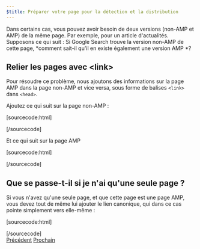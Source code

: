 ```yaml
---
$title: Préparer votre page pour la détection et la distribution
---
```


Dans certains cas, vous pouvez avoir besoin de deux versions (non-AMP et AMP) de la même page. Par exemple, pour un article d'actualités. Supposons ce qui suit : Si Google Search trouve la version non-AMP de cette page, *comment sait-il qu'il en existe également une version AMP *?

## Relier les pages avec &lt;link>

Pour résoudre ce problème, nous ajoutons des informations sur la page AMP dans la page non-AMP et vice versa, sous forme de balises `<link>` dans `<head>`.

Ajoutez ce qui suit sur la page non-AMP :

[sourcecode:html]
<link rel="amphtml" href="https://www.example.com/url/to/amp/document.html">
[/sourcecode]

Et ce qui suit sur la page AMP

[sourcecode:html]
<link rel="canonical" href="https://www.example.com/url/to/full/document.html">
[/sourcecode]

## Que se passe-t-il si je n'ai qu'une seule page ?

Si vous n'avez qu'une seule page, et que cette page est une page AMP, vous devez tout de même lui ajouter le lien canonique, qui dans ce cas pointe simplement vers elle-même :

[sourcecode:html]
<link rel="canonical" href="https://www.example.com/url/to/amp/document.html">
[/sourcecode]

<div class="prev-next-buttons">
  <a class="button prev-button" href="{{g.doc('/content/amp-dev/documentation/guides-and-tutorials/start/create/preview_and_validate.md', locale=doc.locale).url.path}}"><span class="arrow-prev">Précédent</span></a>
  <a class="button next-button" href="{{g.doc('/content/amp-dev/documentation/guides-and-tutorials/start/create/publish.md', locale=doc.locale).url.path}}"><span class="arrow-next">Prochain</span></a>
</div>
